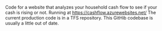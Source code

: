 Code for a website that analyzes your household cash flow to see if your cash is rising or not.
Running at https://cashflow.azurewebsites.net/
The current production code is in a TFS repository. This GitHib codebase is usually a little out of date.
